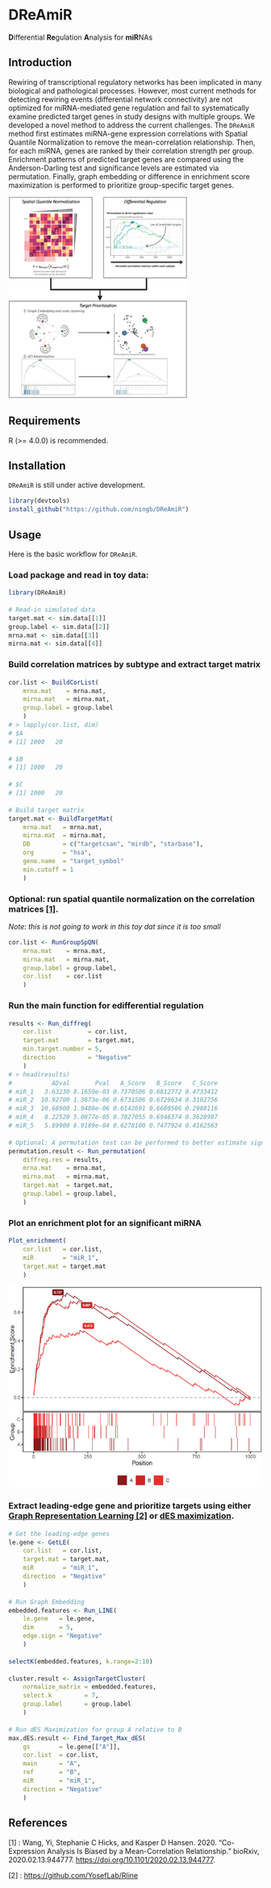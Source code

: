 
# DReAmiR
**D**ifferential **Re**gulation **A**nalysis for **miR**NAs

## Introduction
Rewiring of transcriptional regulatory networks has been implicated in many biological and pathological processes. However, most current methods for detecting rewiring events (differential network connectivity) are not optimized for miRNA-mediated gene regulation and fail to systematically examine predicted target genes in study designs with multiple groups. We developed a novel method to address the current challenges. The `DReAmiR` method first estimates miRNA-gene expression correlations with Spatial Quantile Normalization to remove the mean-correlation relationship. Then, for each miRNA, genes are ranked by their correlation strength per group. Enrichment patterns of predicted target genes are compared using the Anderson-Darling test and significance levels are estimated via permutation. Finally, graph embedding or difference in enrichment score maximization is performed to prioritize group-specific target genes. 

<img src="media/Workflow.png" height="400px" class="center"/>

## Requirements
R (>= 4.0.0) is recommended.

## Installation

`DReAmiR` is still under active development.

``` r
library(devtools)
install_github("https://github.com/ningb/DReAmiR")
```

## Usage
Here is the basic workflow for `DReAmiR`. 
### Load package and read in toy data:
``` r
library(DReAmiR)

# Read-in simulated data
target.mat <- sim.data[[1]]
group.label <- sim.data[[2]]
mrna.mat <- sim.data[[3]]
mirna.mat <- sim.data[[4]]
```
### Build correlation matrices by subtype and extract target matrix
```r
cor.list <- BuildCorList(
	mrna.mat    = mrna.mat,
	mirna.mat   = mirna.mat,
	group.label = group.label
	)
# > lapply(cor.list, dim)
# $A
# [1] 1000   20

# $B
# [1] 1000   20

# $C
# [1] 1000   20

# Build target matrix	
target.mat <- BuildTargetMat(
	mrna.mat   = mrna.mat,
	mirna.mat  = mirna.mat,
	DB         = c("targetcsan", "mirdb", "starbase"),
	org        = "hsa",
	gene.name  = "target_symbol"
	min.cutoff = 1
	)
```
### Optional: run spatial quantile normalization on the correlation matrices [[1]](#1).
*Note: this is not going to work in this toy dat since it is too small*
```r
cor.list <- RunGroupSpQN(
	mrna.mat    = mrna.mat,
	mirna.mat   = mirna.mat,
	group.label = group.label,
	cor.list    = cor.list
	)
```
### Run the main function for edifferential regulation
```r
results <- Run_diffreg(
	cor.list          = cor.list,
	target.mat        = target.mat,
	min.target.number = 5,
	direction         = "Negative"
	)
# > head(results)
#           ADval       Pval   A_Score   B_Score   C_Score
# miR_1   3.63230 8.1650e-03 0.7370506 0.6812772 0.4733412
# miR_2  10.92700 1.3873e-06 0.6731506 0.6729634 0.3102756
# miR_3  10.68900 1.9488e-06 0.6142691 0.6680506 0.2988116
# miR_4   8.22520 5.0877e-05 0.7027055 0.6946374 0.3628987
# miR_5   5.89900 6.9189e-04 0.6278100 0.7477924 0.4162563

# Optional: A permutation test can be performed to better estimate significance value
permutation.result <- Run_permutation(
	diffreg.res = results,
	mrna.mat    = mrna.mat,
	mirna.mat   = mirna.mat,
	target.mat  = target.mat,
	group.label = group.label,
	)
```
### Plot an enrichment plot for an significant miRNA
```r
Plot_enrichment(
	cor.list   = cor.list,
	miR        = "miR_1",
	target.mat = target.mat
	)
```
<img src="media/Diff_reg_example.png" height="400px" class="center"/>

###	Extract leading-edge gene and prioritize targets using either <u>Graph Representation Learning [[2]](#2)</u> or <u>dES maximization</u>.
```r
# Get the leading-edge genes
le.gene <- GetLE(
	cor.list   = cor.list,
	target.mat = target.mat,
	miR        = "miR_1",
	direction  = "Negative"
	)

# Run Graph Embedding
embedded.features <- Run_LINE(
	le.gene   = le.gene,
	dim       = 5,
	edge.sign = "Negative"
	)

selectK(embedded.features, k.range=2:10)

cluster.result <- AssignTargetCluster(
	normalize_matrix = embedded.features,
	select.k         = 7,
	group.label      = group.label
	)

# Run dES Maximization for group A relative to B
max.dES.result <- Find_Target_Max_dES(
	gs        = le.gene[["A"]],
	cor.list  = cor.list,
	main      = "A",
	ref       = "B",
	miR       = "miR_1", 
	direction = "Negative"
	)
```
## References
<a id="1">[1]</a> :
Wang, Yi, Stephanie C Hicks, and Kasper D Hansen. 2020. “Co-Expression Analysis Is Biased by a Mean-Correlation Relationship.” bioRxiv, 2020.02.13.944777. https://doi.org/10.1101/2020.02.13.944777.

<a id="2">[2]</a> :
https://github.com/YosefLab/Rline
